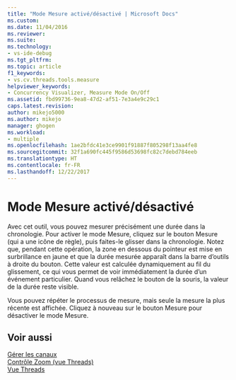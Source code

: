 ```yaml
---
title: "Mode Mesure activé/désactivé | Microsoft Docs"
ms.custom: 
ms.date: 11/04/2016
ms.reviewer: 
ms.suite: 
ms.technology:
- vs-ide-debug
ms.tgt_pltfrm: 
ms.topic: article
f1_keywords:
- vs.cv.threads.tools.measure
helpviewer_keywords:
- Concurrency Visualizer, Measure Mode On/Off
ms.assetid: fbd99736-9ea8-47d2-af51-7e3a4e9c29c1
caps.latest.revision: 
author: mikejo5000
ms.author: mikejo
manager: ghogen
ms.workload:
- multiple
ms.openlocfilehash: 1ae2bfdc41e3ce9901f91887f805298f13aa4fe8
ms.sourcegitcommit: 32f1a690fc445f9586d53698fc82c7debd784eeb
ms.translationtype: HT
ms.contentlocale: fr-FR
ms.lasthandoff: 12/22/2017
---
```

# <a name="measure-mode-onoff"></a>Mode Mesure activé/désactivé
Avec cet outil, vous pouvez mesurer précisément une durée dans la chronologie. Pour activer le mode Mesure, cliquez sur le bouton Mesure (qui a une icône de règle), puis faites-le glisser dans la chronologie. Notez que, pendant cette opération, la zone en dessous du pointeur est mise en surbrillance en jaune et que la durée mesurée apparaît dans la barre d’outils à droite du bouton. Cette valeur est calculée dynamiquement au fil du glissement, ce qui vous permet de voir immédiatement la durée d’un événement particulier. Quand vous relâchez le bouton de la souris, la valeur de la durée reste visible.  
  
 Vous pouvez répéter le processus de mesure, mais seule la mesure la plus récente est affichée. Cliquez à nouveau sur le bouton Mesure pour désactiver le mode Mesure.  
  
## <a name="see-also"></a>Voir aussi  
 [Gérer les canaux](../profiling/manage-channels.md)   
 [Contrôle Zoom (vue Threads)](../profiling/zoom-control-threads-view.md)   
 [Vue Threads](../profiling/threads-view-parallel-performance.md)